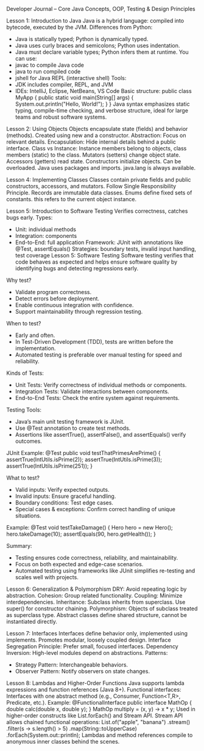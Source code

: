 Developer Journal – Core Java Concepts, OOP, Testing & Design Principles

Lesson 1: Introduction to Java
Java is a hybrid language: compiled into bytecode, executed by the JVM.
Differences from Python:
  - Java is statically typed; Python is dynamically typed.
  - Java uses curly braces and semicolons; Python uses indentation.
  - Java must declare variable types; Python infers them at runtime.
You can use:
  - javac to compile Java code
  - java to run compiled code
  - jshell for Java REPL (interactive shell)
Tools:
  - JDK includes compiler, REPL, and JVM
  - IDEs: IntelliJ, Eclipse, NetBeans, VS Code
Basic structure:
  public class MyApp {
    public static void main(String[] args) {
      System.out.println("Hello, World!");
    }
  }
Java syntax emphasizes static typing, compile-time checking, and verbose structure, ideal for large teams and robust software systems.

Lesson 2: Using Objects
Objects encapsulate state (fields) and behavior (methods).
Created using new and a constructor.
Abstraction: Focus on relevant details.
Encapsulation: Hide internal details behind a public interface.
Class vs Instance: Instance members belong to objects, class members (static) to the class.
Mutators (setters) change object state. Accessors (getters) read state.
Constructors initialize objects. Can be overloaded.
Java uses packages and imports. java.lang is always available.

Lesson 4: Implementing Classes
Classes contain private fields and public constructors, accessors, and mutators.
Follow Single Responsibility Principle.
Records are immutable data classes.
Enums define fixed sets of constants.
this refers to the current object instance.


Lesson 5: Introduction to Software Testing
Verifies correctness, catches bugs early.
Types:
  - Unit: individual methods
  - Integration: components
  - End-to-End: full application
Framework: JUnit with annotations like @Test, assertEquals()
Strategies: boundary tests, invalid input handling, test coverage
Lesson 5: Software Testing
Software testing verifies that code behaves as expected and helps ensure software quality by identifying bugs and detecting regressions early.

Why test?
- Validate program correctness.
- Detect errors before deployment.
- Enable continuous integration with confidence.
- Support maintainability through regression testing.

When to test?
- Early and often.
- In Test-Driven Development (TDD), tests are written before the implementation.
- Automated testing is preferable over manual testing for speed and reliability.

Kinds of Tests:
- Unit Tests: Verify correctness of individual methods or components.
- Integration Tests: Validate interactions between components.
- End-to-End Tests: Check the entire system against requirements.

Testing Tools:
- Java’s main unit testing framework is JUnit.
- Use @Test annotation to create test methods.
- Assertions like assertTrue(), assertFalse(), and assertEquals() verify outcomes.

JUnit Example:
@Test
public void testThatPrimesArePrime() {
assertTrue(IntUtils.isPrime(2));
assertTrue(IntUtils.isPrime(3));
assertTrue(IntUtils.isPrime(251));
}

What to test?
- Valid inputs: Verify expected outputs.
- Invalid inputs: Ensure graceful handling.
- Boundary conditions: Test edge cases.
- Special cases & exceptions: Confirm correct handling of unique situations.

Example:
@Test
void testTakeDamage() {
Hero hero = new Hero();
hero.takeDamage(10);
assertEquals(90, hero.getHealth());
}

Summary:
- Testing ensures code correctness, reliability, and maintainability.
- Focus on both expected and edge-case scenarios.
- Automated testing using frameworks like JUnit simplifies re-testing and scales well with projects.

Lesson 6: Generalization & Polymorphism
DRY: Avoid repeating logic by abstraction.
Cohesion: Group related functionality. Coupling: Minimize interdependencies.
Inheritance: Subclass inherits from superclass. Use super() for constructor chaining.
Polymorphism: Objects of subclass treated as superclass type.
Abstract classes define shared structure, cannot be instantiated directly.

Lesson 7: Interfaces
Interfaces define behavior only, implemented using implements.
Promotes modular, loosely coupled design.
Interface Segregation Principle: Prefer small, focused interfaces.
Dependency Inversion: High-level modules depend on abstractions.
Patterns:
  - Strategy Pattern: Interchangeable behaviors.
  - Observer Pattern: Notify observers on state changes.
    
Lesson 8: Lambdas and Higher-Order Functions
Java supports lambda expressions and function references (Java 8+).
Functional interfaces: Interfaces with one abstract method (e.g., Consumer<T>, Function<T,R>, Predicate<T>, etc.).
Example:
  @FunctionalInterface
  public interface MathOp {
    double calc(double x, double y);
  }
  MathOp multiply = (x, y) -> x * y;
Used in higher-order constructs like List.forEach() and Stream API.
Stream API allows chained functional operations:
  List.of("apple", "banana")
      .stream()
      .filter(s -> s.length() > 5)
      .map(String::toUpperCase)
      .forEach(System.out::println);
Lambdas and method references compile to anonymous inner classes behind the scenes.

